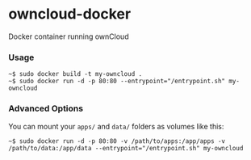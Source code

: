 # owncloud-docker
Docker container running ownCloud

### Usage

    ~$ sudo docker build -t my-owncloud .
    ~$ sudo docker run -d -p 80:80 --entrypoint="/entrypoint.sh" my-owncloud

### Advanced Options

You can mount your `apps/` and `data/` folders as volumes like this:

    ~$ sudo docker run -d -p 80:80 -v /path/to/apps:/app/apps -v /path/to/data:/app/data --entrypoint="/entrypoint.sh" my-owncloud
